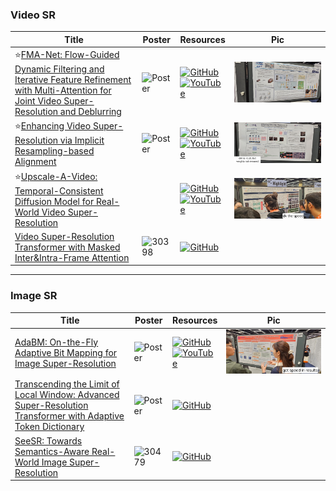 ### Video SR
|Title|Poster|Resources|Pic|
|------|------|------|------|
| ⭐[FMA-Net: Flow-Guided Dynamic Filtering and Iterative Feature Refinement with Multi-Attention for Joint Video Super-Resolution and Deblurring ](https://openaccess.thecvf.com/content/CVPR2024/html/Youk_FMA-Net_Flow-Guided_Dynamic_Filtering_and_Iterative_Feature_Refinement_with_Multi-Attention_CVPR_2024_paper.html)| ![Poster](https://cvpr.thecvf.com/media/PosterPDFs/CVPR%202024/31426.png?t=1717379816.714765) | [![GitHub](https://img.shields.io/github/stars/KAIST-VICLab/FMA-Net?style=social)](https://github.com/KAIST-VICLab/FMA-Net) <br> [![YouTube](https://img.shields.io/badge/YouTube-%23FF0000.svg?style=for-the-badge&logo=YouTube&logoColor=white)](https://www.youtube.com/watch?v=G6qqJXztJDM) | ![Pic](https://github.com/HeChengHui/CVPR2024/blob/main/Papers/Topics/Super-Resolution/assets/WhatsApp%20Image%202024-07-03%20at%2015.30.02.jpeg)
| ⭐[Enhancing Video Super-Resolution via Implicit Resampling-based Alignment ](https://openaccess.thecvf.com/content/CVPR2024/html/Xu_Enhancing_Video_Super-Resolution_via_Implicit_Resampling-based_Alignment_CVPR_2024_paper.html)| ![Poster](https://cvpr.thecvf.com/media/PosterPDFs/CVPR%202024/30027.png?t=1716732528.071497) | [![GitHub](https://img.shields.io/github/stars/kai422/IART?style=social)](https://github.com/kai422/IART) <br> [![YouTube](https://img.shields.io/badge/YouTube-%23FF0000.svg?style=for-the-badge&logo=YouTube&logoColor=white)](https://www.youtube.com/watch?v=ANdgX-erbzI) | ![Pic](https://github.com/HeChengHui/CVPR2024/blob/main/Papers/Topics/Super-Resolution/assets/WhatsApp%20Image%202024-07-03%20at%2015.06.16.jpeg)
| ⭐[Upscale-A-Video: Temporal-Consistent Diffusion Model for Real-World Video Super-Resolution](https://openaccess.thecvf.com/content/CVPR2024/html/Zhou_Upscale-A-Video_Temporal-Consistent_Diffusion_Model_for_Real-World_Video_Super-Resolution_CVPR_2024_paper.html) | | [![GitHub](https://img.shields.io/github/stars/sczhou/Upscale-A-Video?style=social)](https://github.com/sczhou/Upscale-A-Video) <br> [![YouTube](https://img.shields.io/badge/YouTube-%23FF0000.svg?style=for-the-badge&logo=YouTube&logoColor=white)](https://www.youtube.com/watch?v=b9J3lqiKnLM) | ![Pic](https://github.com/HeChengHui/CVPR2024/blob/main/Papers/Topics/Super-Resolution/assets/WhatsApp%20Image%202024-07-03%20at%2015.01.14.jpeg)
| [Video Super-Resolution Transformer with Masked Inter&Intra-Frame Attention ](https://openaccess.thecvf.com/content/CVPR2024/html/Zhou_Video_Super-Resolution_Transformer_with_Masked_InterIntra-Frame_Attention_CVPR_2024_paper.html)| ![30398](https://github.com/HeChengHui/CVPR2024/assets/84503515/839fd221-e15d-4480-b8b3-e9b31d9e79f7)| [![GitHub](https://img.shields.io/github/stars/LabShuHangGU/MIA-VSR?style=social)](https://github.com/LabShuHangGU/MIA-VSR)

---

### Image SR
|Title|Poster|Resources|Pic|
|------|------|------|------|
| [AdaBM: On-the-Fly Adaptive Bit Mapping for Image Super-Resolution ](https://openaccess.thecvf.com/content/CVPR2024/html/Hong_AdaBM_On-the-Fly_Adaptive_Bit_Mapping_for_Image_Super-Resolution_CVPR_2024_paper.html)| ![Poster](https://cvpr.thecvf.com/media/PosterPDFs/CVPR%202024/31488.png?t=1717331866.7427652) | [![GitHub](https://img.shields.io/github/stars/Cheeun/AdaBM?style=social)](https://github.com/Cheeun/AdaBM) <br> [![YouTube](https://img.shields.io/badge/YouTube-%23FF0000.svg?style=for-the-badge&logo=YouTube&logoColor=white)](https://www.youtube.com/watch?v=yzi2nXaFkdc) | ![Pic](https://github.com/HeChengHui/CVPR2024/blob/main/Papers/Topics/Super-Resolution/assets/WhatsApp%20Image%202024-07-03%20at%2015.23.28.jpeg)
| [Transcending the Limit of Local Window: Advanced Super-Resolution Transformer with Adaptive Token Dictionary ](https://openaccess.thecvf.com/content/CVPR2024/html/Zhang_Transcending_the_Limit_of_Local_Window_Advanced_Super-Resolution_Transformer_with_CVPR_2024_paper.html)| ![Poster](https://cvpr.thecvf.com/media/PosterPDFs/CVPR%202024/31295.png?t=1716967984.57605) | [![GitHub](https://img.shields.io/github/stars/LabShuHangGU/Adaptive-Token-Dictionary?style=social)](https://github.com/LabShuHangGU/Adaptive-Token-Dictionary)
| [SeeSR: Towards Semantics-Aware Real-World Image Super-Resolution ](https://openaccess.thecvf.com/content/CVPR2024/html/Wu_SeeSR_Towards_Semantics-Aware_Real-World_Image_Super-Resolution_CVPR_2024_paper.html)| ![30479](https://github.com/HeChengHui/CVPR2024/assets/84503515/df4b52d2-0738-4a51-9c39-6002aaa03a7d)| [![GitHub](https://img.shields.io/github/stars/cswry/SeeSR?style=social)](https://github.com/cswry/SeeSR)
